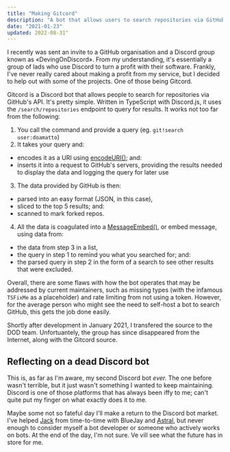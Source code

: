```yaml
---
title: "Making Gitcord"
description: "A bot that allows users to search repositories via GitHub's API"
date: "2021-01-23"
updated: 2022-08-31"
---
```


I recently was sent an invite to a GitHub organisation and a Discord group known as «DevingOnDiscord». From my understanding, it's essentially a group of lads who use Discord to turn a profit with their software. Frankly, I've never really cared about making a profit from my service, but I decided to help out with some of the projects. One of those being Gitcord.

Gitcord is a Discord bot that allows people to search for repositories via GitHub's API. It's pretty simple. Written in TypeScript with Discord.js, it uses the `/search/repositories` endpoint to query for results. It works not too far from the following:

1. You call the command and provide a query (eg. `git!search user:doamatto`)
2. It takes your query and:
  - encodes it as a URI using [encodeURI()](https://developer.mozilla.org/en-US/docs/Web/JavaScript/Reference/Global_Objects/encodeURI); and:
  - inserts it into a request to GitHub's servers, providing the results needed to display the data and logging the query for later use
3. The data provided by GitHub is then:
  - parsed into an easy format (JSON, in this case),
  - sliced to the top 5 results; and:
  - scanned to mark forked repos.
4. All the data is coagulated into a [MessageEmbed()](https://discord.js.org/#/docs/main/stable/class/MessageEmbed), or embed message, using data from:
  - the data from step 3 in a list,
  - the query in step 1 to remind you what you searched for; and:
  - the parsed query in step 2 in the form of a search to see other results that were excluded.

Overall, there are some flaws with how the bot operates that may be addressed by current maintainers, such as missing types (with the infamous `TSFixMe` as a placeholder) and rate limiting from not using a token. However, for the average person who might see the need to self-host a bot to search GitHub, this gets the job done easily.

Shortly after development in January 2021, I transfered the source to the DOD team. Unfortuantely, the group has since disappeared from the Internet, along with the Gitcord source.

## Reflecting on a dead Discord bot
This is, as far as I'm aware, my second Discord bot *ever.* The one before wasn't terrible, but it just wasn't something I wanted to keep maintaining. Discord is one of those platforms that has always been iffy to me; can't quite put my finger on what exactly does it to me.

Maybe some not so fateful day I'll make a return to the Discord bot market. I've helped [Jack](https://jackmerrill.com) from time-to-time with BlueJay and [Astral](https://astralapp.io), but never enough to consider myself a bot developer or someone who actively works on bots. At the end of the day, I'm not sure. Ve vill see what the future has in store for me.
